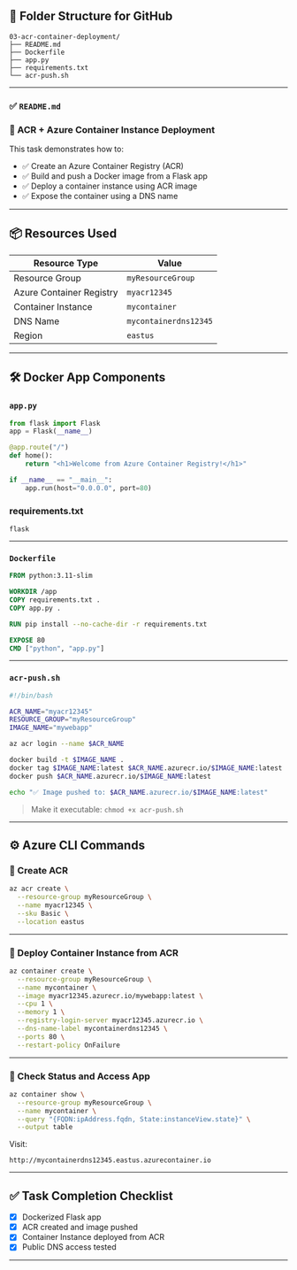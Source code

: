 ## 📁 Folder Structure for GitHub

```
03-acr-container-deployment/
├── README.md
├── Dockerfile
├── app.py
├── requirements.txt
└── acr-push.sh
```

---

### ✅ `README.md`

### 🐳 ACR + Azure Container Instance Deployment

This task demonstrates how to:

- ✅ Create an Azure Container Registry (ACR)
- ✅ Build and push a Docker image from a Flask app
- ✅ Deploy a container instance using ACR image
- ✅ Expose the container using a DNS name

---

## 📦 Resources Used

| Resource Type            | Value                 |
|--------------------------|-----------------------|
| Resource Group           | `myResourceGroup`     |
| Azure Container Registry | `myacr12345`          |
| Container Instance       | `mycontainer`         |
| DNS Name                 | `mycontainerdns12345` |
| Region                   | `eastus`              |

---

## 🛠 Docker App Components

### `app.py`

```python
from flask import Flask
app = Flask(__name__)

@app.route("/")
def home():
    return "<h1>Welcome from Azure Container Registry!</h1>"

if __name__ == "__main__":
    app.run(host="0.0.0.0", port=80)
```

 

### requirements.txt

```
flask
```

---

### `Dockerfile`

```Dockerfile
FROM python:3.11-slim

WORKDIR /app
COPY requirements.txt .
COPY app.py .

RUN pip install --no-cache-dir -r requirements.txt

EXPOSE 80
CMD ["python", "app.py"]
```

---

### `acr-push.sh`

```bash
#!/bin/bash

ACR_NAME="myacr12345"
RESOURCE_GROUP="myResourceGroup"
IMAGE_NAME="mywebapp"

az acr login --name $ACR_NAME

docker build -t $IMAGE_NAME .
docker tag $IMAGE_NAME:latest $ACR_NAME.azurecr.io/$IMAGE_NAME:latest
docker push $ACR_NAME.azurecr.io/$IMAGE_NAME:latest

echo "✅ Image pushed to: $ACR_NAME.azurecr.io/$IMAGE_NAME:latest"
```

> Make it executable:
> `chmod +x acr-push.sh`

---

## ⚙️ Azure CLI Commands

### 🔹 Create ACR

```bash
az acr create \
  --resource-group myResourceGroup \
  --name myacr12345 \
  --sku Basic \
  --location eastus
```

---

### 🔹 Deploy Container Instance from ACR

```bash
az container create \
  --resource-group myResourceGroup \
  --name mycontainer \
  --image myacr12345.azurecr.io/mywebapp:latest \
  --cpu 1 \
  --memory 1 \
  --registry-login-server myacr12345.azurecr.io \
  --dns-name-label mycontainerdns12345 \
  --ports 80 \
  --restart-policy OnFailure
```

---

### 🔎 Check Status and Access App

```bash
az container show \
  --resource-group myResourceGroup \
  --name mycontainer \
  --query "{FQDN:ipAddress.fqdn, State:instanceView.state}" \
  --output table
```

Visit:

```
http://mycontainerdns12345.eastus.azurecontainer.io
```

---

## ✅ Task Completion Checklist

* [x] Dockerized Flask app
* [x] ACR created and image pushed
* [x] Container Instance deployed from ACR
* [x] Public DNS access tested

---
